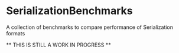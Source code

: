 # SerializationBenchmarks
A collection of benchmarks to compare performance of Serialization formats

** THIS IS STILL A WORK IN PROGRESS **
